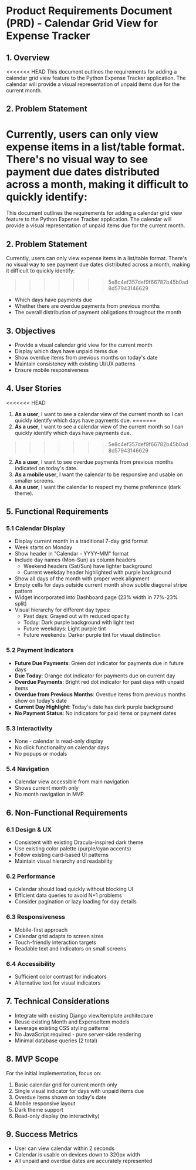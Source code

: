 # Product Requirements Document (PRD) - Calendar Grid View for Expense Tracker


## 1. Overview

<<<<<<< HEAD
This document outlines the requirements for adding a calendar grid view feature to the Python
Expense Tracker application. The calendar will provide a visual representation of unpaid items due
for the current month.

## 2. Problem Statement

Currently, users can only view expense items in a list/table format. There's no visual way to see
payment due dates distributed across a month, making it difficult to quickly identify:
=======
This document outlines the requirements for adding a calendar grid view feature to the Python Expense Tracker
application. The calendar will provide a visual representation of unpaid items due for the current month.


## 2. Problem Statement

Currently, users can only view expense items in a list/table format. There's no visual way to see payment due
dates distributed across a month, making it difficult to quickly identify:
>>>>>>> 5e8c4ef357def9f66782b45b0ad8d57943146629

- Which days have payments due
- Whether there are overdue payments from previous months
- The overall distribution of payment obligations throughout the month


## 3. Objectives

- Provide a visual calendar grid view for the current month
- Display which days have unpaid items due
- Show overdue items from previous months on today's date
- Maintain consistency with existing UI/UX patterns
- Ensure mobile responsiveness


## 4. User Stories

<<<<<<< HEAD
1. **As a user**, I want to see a calendar view of the current month so I can quickly identify which
   days have payments due.
=======
1. **As a user**, I want to see a calendar view of the current month so I can quickly identify which days have payments due.
>>>>>>> 5e8c4ef357def9f66782b45b0ad8d57943146629
2. **As a user**, I want to see overdue payments from previous months indicated on today's date.
3. **As a mobile user**, I want the calendar to be responsive and usable on smaller screens.
4. **As a user**, I want the calendar to respect my theme preference (dark theme).


## 5. Functional Requirements


### 5.1 Calendar Display

- Display current month in a traditional 7-day grid format
- Week starts on Monday
- Show header in "Calendar - YYYY-MM" format
- Include day names (Mon-Sun) as column headers
  - Weekend headers (Sat/Sun) have lighter background
  - Current weekday header highlighted with purple background
- Show all days of the month with proper week alignment
- Empty cells for days outside current month show subtle diagonal stripe pattern
- Widget incorporated into Dashboard page (23% width in 77%-23% split)
- Visual hierarchy for different day types:
  - Past days: Grayed out with reduced opacity
  - Today: Dark purple background with light text
  - Future weekdays: Light purple tint
  - Future weekends: Darker purple tint for visual distinction


### 5.2 Payment Indicators

- **Future Due Payments**: Green dot indicator for payments due in future days
- **Due Today**: Orange dot indicator for payments due on current day
- **Overdue Payments**: Bright red dot indicator for past days with unpaid items
- **Overdue from Previous Months**: Overdue items from previous months show on today's date
- **Current Day Highlight**: Today's date has dark purple background
- **No Payment Status**: No indicators for paid items or payment dates


### 5.3 Interactivity

- None - calendar is read-only display
- No click functionality on calendar days
- No popups or modals


### 5.4 Navigation

- Calendar view accessible from main navigation
- Shows current month only
- No month navigation in MVP


## 6. Non-Functional Requirements


### 6.1 Design & UX

- Consistent with existing Dracula-inspired dark theme
- Use existing color palette (purple/cyan accents)
- Follow existing card-based UI patterns
- Maintain visual hierarchy and readability


### 6.2 Performance

- Calendar should load quickly without blocking UI
- Efficient data queries to avoid N+1 problems
- Consider pagination or lazy loading for day details


### 6.3 Responsiveness

- Mobile-first approach
- Calendar grid adapts to screen sizes
- Touch-friendly interaction targets
- Readable text and indicators on small screens


### 6.4 Accessibility

- Sufficient color contrast for indicators
- Alternative text for visual indicators


## 7. Technical Considerations

- Integrate with existing Django view/template architecture
- Reuse existing Month and ExpenseItem models
- Leverage existing CSS styling patterns
- No JavaScript required - pure server-side rendering
- Minimal database queries (2 total)


## 8. MVP Scope

For the initial implementation, focus on:

1. Basic calendar grid for current month only
2. Single visual indicator for days with unpaid items due
3. Overdue items shown on today's date
4. Mobile responsive layout
5. Dark theme support
6. Read-only display (no interactivity)


## 9. Success Metrics

- User can view calendar within 2 seconds
- Calendar is usable on devices down to 320px width
- All unpaid and overdue dates are accurately represented
